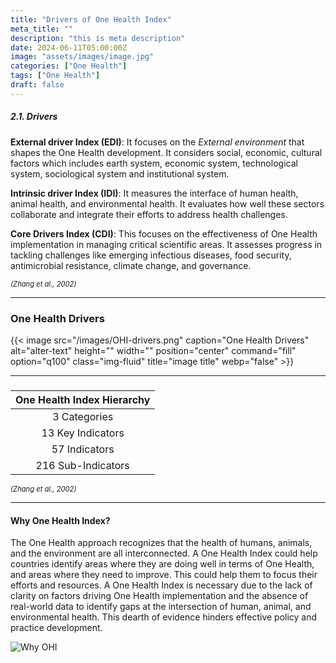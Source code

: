 ```yaml
---
title: "Drivers of One Health Index"
meta_title: ""
description: "this is meta description"
date: 2024-06-11T05:00:00Z
image: "assets/images/image.jpg"
categories: ["One Health"]
tags: ["One Health"]
draft: false
---
```

##### 2.1. Drivers
**External driver Index (EDI)**: It focuses on the *External environment* that shapes the One Health development. It considers social, economic, cultural factors which includes earth system, economic system, technological system, sociological system and institutional system.
 
**Intrinsic driver Index (IDI)**:  It measures the interface of human health, animal health, and environmental health. It evaluates how well these sectors collaborate and integrate their efforts to address health challenges.
 
**Core Drivers Index (CDI)**: This focuses on the effectiveness of One Health implementation in managing critical scientific areas. It assesses progress in tackling challenges like emerging infectious diseases, food security, antimicrobial resistance, climate change, and governance.

<span style="font-size: 0.8em; font-style: italic;">(Zhang et al., 2002)</span>
<hr>

### One Health Drivers

{{< image src="/images/OHI-drivers.png" caption="One Health Drivers" alt="alter-text" height="" width="" position="center" command="fill" option="q100" class="img-fluid" title="image title"  webp="false" >}}

<hr>

### 

|      One Health Index Hierarchy          |
|:------------:|
| 3 Categories | 
|13 Key Indicators|
|57 Indicators|  
|216 Sub-Indicators |  

<span style="font-size: 0.8em; font-style: italic;">(Zhang et al., 2002)</span>
<hr>


#### Why One Health Index?
The One Health approach recognizes that the health of humans, animals, and the environment are all interconnected. A One Health Index could help countries identify areas where they are doing well in terms of One Health, and areas where they need to improve. This could help them to focus their efforts and resources. A One Health Index is necessary due to the lack of clarity on factors driving One Health implementation and the absence of real-world data to identify gaps at the intersection of human, animal, and environmental health. This dearth of evidence hinders effective policy and practice development.

![Why OHI](/images/OHI_1.png)

